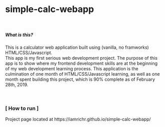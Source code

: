 # simple-calc-webapp
<br />
<h5>What is this?</h5>
This is a calculator web application built using (vanilla, no framworks) HTML/CSS/Javascript.
<br />
This app is my first serious web development project.  The purpose of this app is to show where my frontend development skills are at the beginning of my web development learning process.  This application is the culmination of one month of HTML/CSS/Javascript learning, as well as one month spent building this project, which is 90% complete as of February 28th, 2019.
<br />
<br />
<br />
<h3>[  How to run  ]</h3>
  <p>Project page located at https://iamrichr.github.io/simple-calc-webapp/</p>
<br />
<br />
